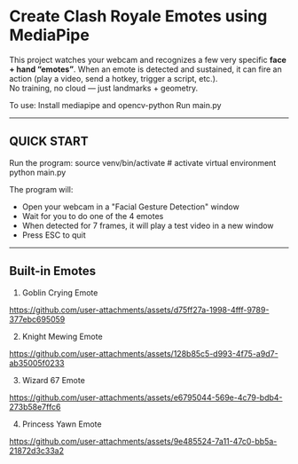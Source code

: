 # Create Clash Royale Emotes using MediaPipe


This project watches your webcam and recognizes a few very specific **face + hand “emotes”**. When an emote is detected and sustained, it can fire an action (play a video, send a hotkey, trigger a script, etc.).  
No training, no cloud — just landmarks + geometry.

To use:
Install mediapipe and opencv-python
Run main.py

-----------------------------------------------------------
QUICK START
-----------------------------------------------------------
Run the program:
    source venv/bin/activate  # activate virtual environment
    python main.py

The program will:
- Open your webcam in a "Facial Gesture Detection" window
- Wait for you to do one of the 4 emotes
- When detected for 7 frames, it will play a test video in a new window
- Press ESC to quit
---

## Built-in Emotes

1. Goblin Crying Emote


https://github.com/user-attachments/assets/d75ff27a-1998-4fff-9789-377ebc695059

2. Knight Mewing Emote
   

https://github.com/user-attachments/assets/128b85c5-d993-4f75-a9d7-ab35005f0233


3. Wizard 67 Emote


https://github.com/user-attachments/assets/e6795044-569e-4c79-bdb4-273b58e7ffc6


   
4. Princess Yawn Emote


https://github.com/user-attachments/assets/9e485524-7a11-47c0-bb5a-21872d3c33a2

